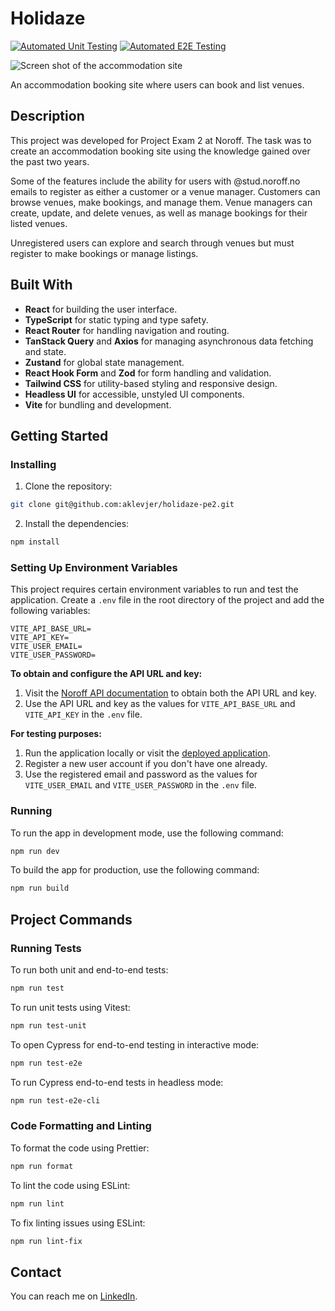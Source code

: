 # Holidaze

[![Automated Unit Testing](https://github.com/aklevjer/holidaze-pe2/actions/workflows/unit-test.yml/badge.svg)](https://github.com/aklevjer/holidaze-pe2/actions/workflows/unit-test.yml) [![Automated E2E Testing](https://github.com/aklevjer/holidaze-pe2/actions/workflows/e2e-test.yml/badge.svg)](https://github.com/aklevjer/holidaze-pe2/actions/workflows/e2e-test.yml)

![Screen shot of the accommodation site](https://sinnsykt.net/screenshots/holidaze-screen.jpg)

An accommodation booking site where users can book and list venues.

## Description

This project was developed for Project Exam 2 at Noroff. The task was to create an accommodation booking site using the knowledge gained over the past two years.

Some of the features include the ability for users with @stud.noroff.no emails to register as either a customer or a venue manager. Customers can browse venues, make bookings, and manage them. Venue managers can create, update, and delete venues, as well as manage bookings for their listed venues.

Unregistered users can explore and search through venues but must register to make bookings or manage listings.

## Built With

- **React** for building the user interface.
- **TypeScript** for static typing and type safety.
- **React Router** for handling navigation and routing.
- **TanStack Query** and **Axios** for managing asynchronous data fetching and state.
- **Zustand** for global state management.
- **React Hook Form** and **Zod** for form handling and validation.
- **Tailwind CSS** for utility-based styling and responsive design.
- **Headless UI** for accessible, unstyled UI components.
- **Vite** for bundling and development.

## Getting Started

### Installing

1. Clone the repository:

```bash
git clone git@github.com:aklevjer/holidaze-pe2.git
```

2.  Install the dependencies:

```bash
npm install
```

### Setting Up Environment Variables

This project requires certain environment variables to run and test the application. Create a `.env` file in the root directory of the project and add the following variables:

```
VITE_API_BASE_URL=
VITE_API_KEY=
VITE_USER_EMAIL=
VITE_USER_PASSWORD=
```

**To obtain and configure the API URL and key:**

1. Visit the [Noroff API documentation](https://docs.noroff.dev/docs/v2) to obtain both the API URL and key.
2. Use the API URL and key as the values for `VITE_API_BASE_URL` and `VITE_API_KEY` in the `.env` file.

**For testing purposes:**

1. Run the application locally or visit the [deployed application](https://holidaze-ak.netlify.app).
2. Register a new user account if you don't have one already.
3. Use the registered email and password as the values for `VITE_USER_EMAIL` and `VITE_USER_PASSWORD` in the `.env` file.

### Running

To run the app in development mode, use the following command:

```bash
npm run dev
```

To build the app for production, use the following command:

```bash
npm run build
```

## Project Commands

### Running Tests

To run both unit and end-to-end tests:

```bash
npm run test
```

To run unit tests using Vitest:

```bash
npm run test-unit
```

To open Cypress for end-to-end testing in interactive mode:

```bash
npm run test-e2e
```

To run Cypress end-to-end tests in headless mode:

```bash
npm run test-e2e-cli
```

### Code Formatting and Linting

To format the code using Prettier:

```bash
npm run format
```

To lint the code using ESLint:

```bash
npm run lint
```

To fix linting issues using ESLint:

```bash
npm run lint-fix
```

## Contact

You can reach me on [LinkedIn](https://www.linkedin.com/in/aklevjer/).
